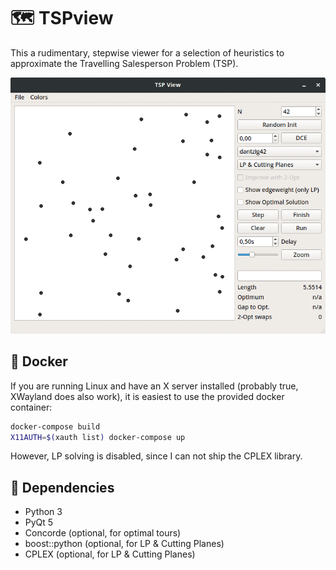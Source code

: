 # :world_map: TSPview

This a rudimentary, stepwise viewer for a selection of heuristics to
approximate the Travelling Salesperson Problem (TSP).

![example](tsp.gif)

## :whale: Docker

If you are running Linux and have an X server installed (probably true, XWayland does also work), it is easiest to use the provided docker container:

```bash
docker-compose build
X11AUTH=$(xauth list) docker-compose up
```

However, LP solving is disabled, since I can not ship the CPLEX library.

## :herb: Dependencies

* Python 3
* PyQt 5
* Concorde (optional, for optimal tours)
* boost::python (optional, for LP & Cutting Planes)
* CPLEX (optional, for LP & Cutting Planes)
